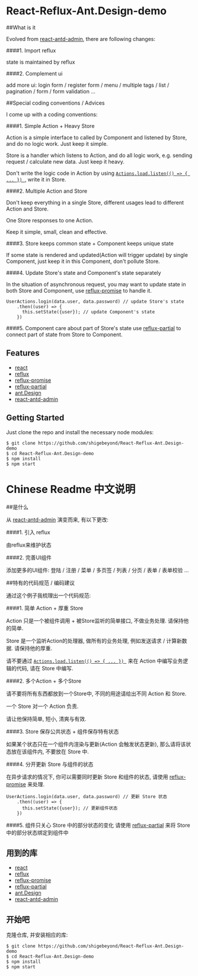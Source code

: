 # React-Reflux-Ant.Design-demo

##What is it

Evolved from [react-antd-admin](https://github.com/fireyy/react-antd-admin), there are following changes:

####1. Import reflux

state is maintained by reflux

####2. Complement ui

add more ui: login form / register form / menu / multiple tags / list / pagination / form / form validation ...

##Special coding conventions / Advices

I come up with a coding conventions:

####1. Simple Action + Heavy Store

Action is a simple interface to called by Component and listened by Store, and do no logic work. Just keep it simple.

Store is a handler which listens to Action, and do all logic work, e.g. sending request / calculate new data. Just keep it heavy.

Don't write the logic code in Action by using [`Actions.load.listen(() => { ... }) `](https://github.com/reflux/refluxjs#creating-actions), write it in Store.

####2. Multiple Action and Store

Don't keep everything in a single Store, different usages lead to different Action and Store.

One Store responses to one Action. 

Keep it simple, small, clean and effective.

####3. Store keeps common state + Component keeps unique state

If some state is rendered and updated(Action will trigger update) by single Component, just keep it in this Component, don't pollute Store.

####4. Update Store's state and Component's state separately

In the situation of asynchronous request, you may want to update state in both Store and Component, use [reflux-promise](https://github.com/reflux/reflux-promise) to handle it.

```
UserActions.login(data.user, data.password) // update Store's state
	.then((user) => {
      this.setState({user}); // update Component's state
	})
```

####5. Component care about part of Store's state
use [reflux-partial](https://github.com/shigebeyond/reflux-partial) to connect part of state from Store to Component.

## Features

- [react](https://facebook.github.io/react/)
- [reflux](https://github.com/reflux/refluxjs)
- [reflux-promise](https://github.com/reflux/reflux-promise)
- [reflux-partial](https://github.com/shigebeyond/reflux-partial)
- [ant.Design](http://ant.design/)
- [react-antd-admin](https://github.com/fireyy/react-antd-admin)

## Getting Started

Just clone the repo and install the necessary node modules:

```shell
$ git clone https://github.com/shigebeyond/React-Reflux-Ant.Design-demo
$ cd React-Reflux-Ant.Design-demo
$ npm install
$ npm start
```
# Chinese Readme 中文说明

##是什么

从 [react-antd-admin](https://github.com/fireyy/react-antd-admin) 演变而来, 有以下更改:

####1. 引入 reflux

由reflux来维护状态

####2. 完善UI组件

添加更多的UI组件: 登陆 / 注册 / 菜单 / 多页签 / 列表 / 分页 / 表单 / 表单校验 ...

##特有的代码规范 / 编码建议

通过这个例子我梳理出一个代码规范:

####1. 简单 Action + 厚重 Store

Action 只是一个被组件调用 + 被Store监听的简单接口, 不做业务处理. 请保持他的简单.

Store 是一个监听Action的处理器, 做所有的业务处理, 例如发送请求 / 计算新数据. 请保持他的厚重.

请不要通过 [`Actions.load.listen(() => { ... }) `](https://github.com/reflux/refluxjs#creating-actions) 来在 Action 中编写业务逻辑的代码, 请在 Store 中编写.

####2. 多个Action + 多个Store

请不要将所有东西都放到一个Store中, 不同的用途请给出不同 Action 和 Store.

一个 Store 对一个 Action 负责. 

请让他保持简单, 短小, 清爽与有效.

####3. Store 保存公共状态 + 组件保存特有状态

如果某个状态只在一个组件内渲染与更新(Action 会触发状态更新), 那么请将该状态放在该组件内, 不要放在 Store 中.

####4. 分开更新 Store 与组件的状态

在异步请求的情况下, 你可以需要同时更新 Store 和组件的状态, 请使用 [reflux-promise](https://github.com/reflux/reflux-promise) 来处理.

```
UserActions.login(data.user, data.password) // 更新 Store 状态
	.then((user) => {
      this.setState({user}); // 更新组件状态
	})
```

####5. 组件只关心 Store 中的部分状态的变化
请使用 [reflux-partial](https://github.com/shigebeyond/reflux-partial) 来将 Store 中的部分状态绑定到组件中

## 用到的库

- [react](https://facebook.github.io/react/)
- [reflux](https://github.com/reflux/refluxjs)
- [reflux-promise](https://github.com/reflux/reflux-promise)
- [reflux-partial](https://github.com/shigebeyond/reflux-partial)
- [ant.Design](http://ant.design/)
- [react-antd-admin](https://github.com/fireyy/react-antd-admin)

## 开始吧

克隆仓库, 并安装相应的库:

```shell
$ git clone https://github.com/shigebeyond/React-Reflux-Ant.Design-demo
$ cd React-Reflux-Ant.Design-demo
$ npm install
$ npm start
```


